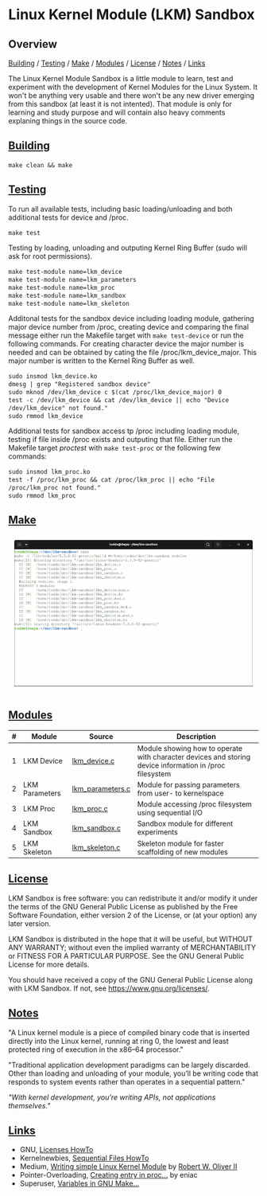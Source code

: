 # Linux Kernel Module (LKM) Sandbox

## Overview
[Building](#building) / [Testing](#testing) / [Make](#make) / [Modules](#modules) / [License](#license) / [Notes](#notes) / [Links](#links)

The Linux Kernel Module Sandbox is a little module to learn, test and experiment with
the development of Kernel Modules for the Linux System. It won't be anything very usable
and there won't be any new driver emerging from this sandbox (at least it is not intented).
That module is only for learning and study purpose and will contain also heavy comments
explaning things in the source code.

## [Building](#building)
```
make clean && make
```

## [Testing](#testing)
To run all available tests, including basic loading/unloading and both additional tests for device and /proc.
```
make test
```

Testing by loading, unloading and outputing Kernel Ring Buffer (sudo will ask for root permissions).
```
make test-module name=lkm_device
make test-module name=lkm_parameters
make test-module name=lkm_proc
make test-module name=lkm_sandbox
make test-module name=lkm_skeleton
```

Additonal tests for the sandbox device including loading module, gathering major device number from /proc, creating device and comparing 
the final message either run the Makefile target with ```make test-device``` or run the following commands. 
For creating character device the major number is needed and can be obtained by cating the file /proc/lkm_device_major. 
This major number is written to the Kernel Ring Buffer as well.
```
sudo insmod lkm_device.ko
dmesg | grep "Registered sandbox device"
sudo mknod /dev/lkm_device c $(cat /proc/lkm_device_major) 0
test -c /dev/lkm_device && cat /dev/lkm_device || echo "Device /dev/lkm_device" not found."
sudo rmmod lkm_device 
```

Additional tests for sandbox access tp /proc including loading module, testing if file inside /proc exists and outputing that file. 
Either run the Makefile target *proctest* with ```make test-proc``` or the following few commands:
```
sudo insmod lkm_proc.ko
test -f /proc/lkm_proc && cat /proc/lkm_proc || echo "File /proc/lkm_proc not found."
sudo rmmod lkm_proc
```

## [Make](#make)
![Screenshots of make](images/screenshots.gif?raw=true "Screenshots of make")


## [Modules](#modules)
#|Module|Source|Description
---|---|---|---
1|LKM Device|[lkm_device.c](lkm_device.c)|Module showing how to operate with character devices and storing device information in /proc filesystem
2|LKM Parameters|[lkm_parameters.c](lkm_parameters.c)|Module for passing parameters from user- to kernelspace
3|LKM Proc|[lkm_proc.c](lkm_proc.c)|Module accessing /proc filesystem using sequential I/O
4|LKM Sandbox|[lkm_sandbox.c](lkm_sandbox.c)|Sandbox module for different experiments
5|LKM Skeleton|[lkm_skeleton.c](lkm_skeleton.c)|Skeleton module for faster scaffolding of new modules

## [License](#license)
LKM Sandbox is free software: you can redistribute it and/or modify
it under the terms of the GNU General Public License as published by
the Free Software Foundation, either version 2 of the License, or
(at your option) any later version.

LKM Sandbox is distributed in the hope that it will be useful,
but WITHOUT ANY WARRANTY; without even the implied warranty of
MERCHANTABILITY or FITNESS FOR A PARTICULAR PURPOSE.  See the
GNU General Public License for more details.

You should have received a copy of the GNU General Public License
along with LKM Sandbox. If not, see [<https://www.gnu.org/licenses/>](https://www.gnu.org/licenses/). 

## [Notes](#notes)
"A Linux kernel module is a piece of compiled binary code that is inserted directly into 
the Linux kernel, running at ring 0, the lowest and least protected ring of execution in 
the x86–64 processor."

"Traditional application development paradigms can be largely discarded. Other than loading 
and unloading of your module, you’ll be writing code that responds to system events rather 
than operates in a sequential pattern."

*"With kernel development, you’re writing APIs, not applications themselves."*

## [Links](#links)
- GNU, [Licenses HowTo](https://www.gnu.org/licenses/gpl-howto.en.html)
- Kernelnewbies, [Sequential Files HowTo](https://kernelnewbies.org/Documents/SeqFileHowTo)
- Medium, [Writing simple Linux Kernel Module](https://blog.sourcerer.io/writing-a-simple-linux-kernel-module-d9dc3762c234) by [Robert W. Oliver II](https://blog.sourcerer.io/@rwoliver2)
- Pointer-Overloading, [Creating entry in proc...](http://pointer-overloading.blogspot.com/2013/09/linux-creating-entry-in-proc-file.html) by eniac
- Superuser, [Variables in GNU Make...](https://superuser.com/questions/790560/variables-in-gnu-make-recipes-is-that-possible)

